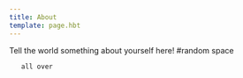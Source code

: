 ```yaml
---
title: About
template: page.hbt
---
```

Tell the world something about yourself here!
              #random space

       all over